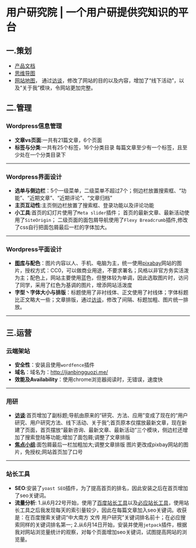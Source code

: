 # 用户研究院 | 一个用户研提供究知识的平台
## 一.策划
* [产品文档](https://github.com/KOUJII/website/blob/master/%E4%BA%A7%E5%93%81%E6%96%87%E6%A1%A3.docx)
* [思维导图](https://github.com/KOUJII/website/blob/master/%E7%94%A8%E6%88%B7%E7%A0%94%E7%A9%B6%E9%99%A2%EF%BC%88%E6%80%9D%E7%BB%B4%E5%AF%BC%E5%9B%BE%EF%BC%89.png)
* [网站地图](https://github.com/KOUJII/website/blob/master/%E7%94%A8%E6%88%B7%E7%A0%94%E7%A9%B6%E9%99%A2%EF%BC%88%E7%BD%91%E7%AB%99%E5%9C%B0%E5%9B%BE%EF%BC%89.png)， 
通过[访谈](https://github.com/KOUJII/website/blob/master/%E8%AE%BF%E8%B0%88.md)，修改了网站的目的以及内容，增加了“线下活动”，以及“关于我”模块，令网站更加完整。

## 二.管理
### Wordpress信息管理 
* **文章vs页面**:一共有21篇文章，6个页面
* **标签与分类**:一共有25个标签，16个分类目录
每篇文章至少有一个标签，且至少处在一个分类目录下
***

### Wordpress界面设计
* **选单与侧边栏**：5个一级菜单，二级菜单不超过7个；侧边栏放置搜索框、“功能”、“近期文章”、“近期评论”、“文章归档”
* **主页互动性**:主页侧边栏放置了搜索框、登录功能以及评论功能
* **小工具**:首页的幻灯片使用了`Meta slider`插件；
首页的最新文章、最新活动使用了`SiteOrigin`；
   二级页面的面包屑导航使用了`Flexy Breadcrumb`插件,修改了css自行把面包屑最后一栏的字体加大。
***
### Wordpress平面设计
* **[图库](https://github.com/KOUJII/website/tree/master/%E5%9B%BE%E5%BA%93)与配色**：图片内容以人、手机、电脑为主，统一使用[pixabay](https://pixabay.com/)网站的图片，授权方式：CC0，可以做商业用途，不要求署名；风格以非官方务实活泼为主；配色上，网站主要使用蓝色，但整体较为单调，因此选取图片时，访问了同学，采用了红色为基调的图片，增添网站活泼度
* **字型丶字体大小与排版**：标题使用了非衬线体、正文使用了衬线体；字体标题比正文略大一些；文章排版，通过[访谈]("/访谈稿.md")，修改了间隔、标题加粗、图片统一排放。
***
## 三.运营
### 云端架站
* **安全性**：安装且使用`wordfence`插件
* **域名**：域名为：http://jianbingguozi.me/
* **效能及Availability**：使用chrome浏览器阅读时，无错误，速度快
***
### 用研 
* **[访谈](https://github.com/KOUJII/website/blob/master/%E8%AE%BF%E8%B0%88.md)**:首页增加了副标题;导航由原来的“研究、方法、应用”变成了现在的“用户研究、用户研究方法、线下活动、关于我”;首页原本仅摆放最新文章，现在新建了页面，首页摆放“最新咨询、最新文章、最新活动”三个模块，侧边栏还增加了搜索登陆等功能;增加了面包屑;调整了文章排版
* **[焦点小组](https://github.com/KOUJII/website/blob/master/%E7%84%A6%E7%82%B9%E5%B0%8F%E7%BB%84.md)**:面包屑最后一栏加粗加大;调整文章排版
图片更改成pixbay网站的图片，免授权;网站首页加了口号
***
### 站长工具
* **SEO**:安装了`yoast SEO`插件，为了提高首页的排名，因此安装之后在首页增加了seo关键词。
* **流量分析**:
1.从6月22号开始，使用了[百度站长工具](https://github.com/KOUJII/website/blob/master/%E7%99%BE%E5%BA%A6%E7%B4%A2%E5%BC%95%E9%87%8F.png)以及[必应站长工具](https://github.com/KOUJII/website/blob/master/%E5%BF%85%E5%BA%94%E7%AB%99%E9%95%BF%E5%B7%A5%E5%85%B7.png)，使用站长工具之后我发现每天的索引量较少，因此在每篇文章加入seo关键词。收获是：在百度搜索关键词“中大南方 文传 用户研究”关键词排名前十；在必应搜索同样的关键词排名第一;
2.从6月14日开始，安装并使用`jetpack`插件，根据我对网站浏览量统计的观察，对每个页面增加seo关键词，试图提高网站的浏览量。


